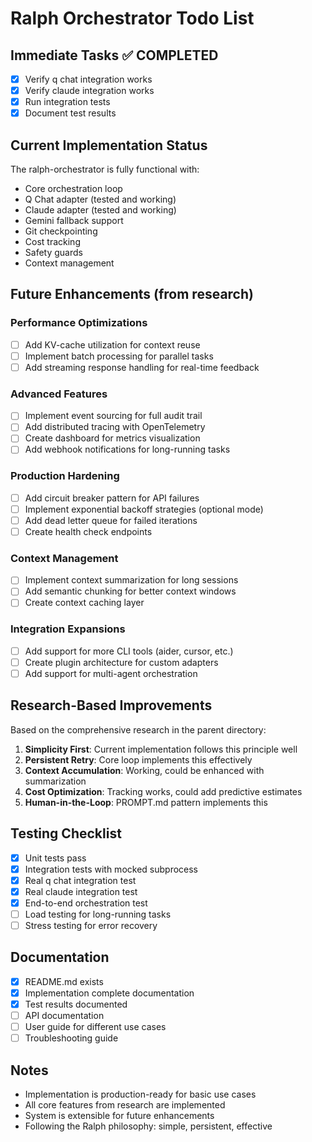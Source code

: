 # Ralph Orchestrator Todo List

## Immediate Tasks ✅ COMPLETED
- [x] Verify q chat integration works
- [x] Verify claude integration works  
- [x] Run integration tests
- [x] Document test results

## Current Implementation Status
The ralph-orchestrator is fully functional with:
- Core orchestration loop
- Q Chat adapter (tested and working)
- Claude adapter (tested and working)
- Gemini fallback support
- Git checkpointing
- Cost tracking
- Safety guards
- Context management

## Future Enhancements (from research)

### Performance Optimizations
- [ ] Add KV-cache utilization for context reuse
- [ ] Implement batch processing for parallel tasks
- [ ] Add streaming response handling for real-time feedback

### Advanced Features
- [ ] Implement event sourcing for full audit trail
- [ ] Add distributed tracing with OpenTelemetry
- [ ] Create dashboard for metrics visualization
- [ ] Add webhook notifications for long-running tasks

### Production Hardening
- [ ] Add circuit breaker pattern for API failures
- [ ] Implement exponential backoff strategies (optional mode)
- [ ] Add dead letter queue for failed iterations
- [ ] Create health check endpoints

### Context Management
- [ ] Implement context summarization for long sessions
- [ ] Add semantic chunking for better context windows
- [ ] Create context caching layer

### Integration Expansions  
- [ ] Add support for more CLI tools (aider, cursor, etc.)
- [ ] Create plugin architecture for custom adapters
- [ ] Add support for multi-agent orchestration

## Research-Based Improvements
Based on the comprehensive research in the parent directory:

1. **Simplicity First**: Current implementation follows this principle well
2. **Persistent Retry**: Core loop implements this effectively
3. **Context Accumulation**: Working, could be enhanced with summarization
4. **Cost Optimization**: Tracking works, could add predictive estimates
5. **Human-in-the-Loop**: PROMPT.md pattern implements this

## Testing Checklist
- [x] Unit tests pass
- [x] Integration tests with mocked subprocess
- [x] Real q chat integration test
- [x] Real claude integration test
- [x] End-to-end orchestration test
- [ ] Load testing for long-running tasks
- [ ] Stress testing for error recovery

## Documentation
- [x] README.md exists
- [x] Implementation complete documentation
- [x] Test results documented
- [ ] API documentation
- [ ] User guide for different use cases
- [ ] Troubleshooting guide

## Notes
- Implementation is production-ready for basic use cases
- All core features from research are implemented
- System is extensible for future enhancements
- Following the Ralph philosophy: simple, persistent, effective